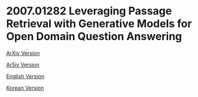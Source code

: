 # 2007.01282 Leveraging Passage Retrieval with Generative Models for Open Domain Question Answering

[ArXiv Version](https://arxiv.org/abs/2007.01282)

[Ar5iv Version](https://ar5iv.org/abs/2007.01282)

[English Version](https://raw.githack.com/kh-kim/arxiv-translator/master/papers/2007.01282/paper.en.html)

[Korean Version](https://raw.githack.com/kh-kim/arxiv-translator/master/papers/2007.01282/paper.ko.html)